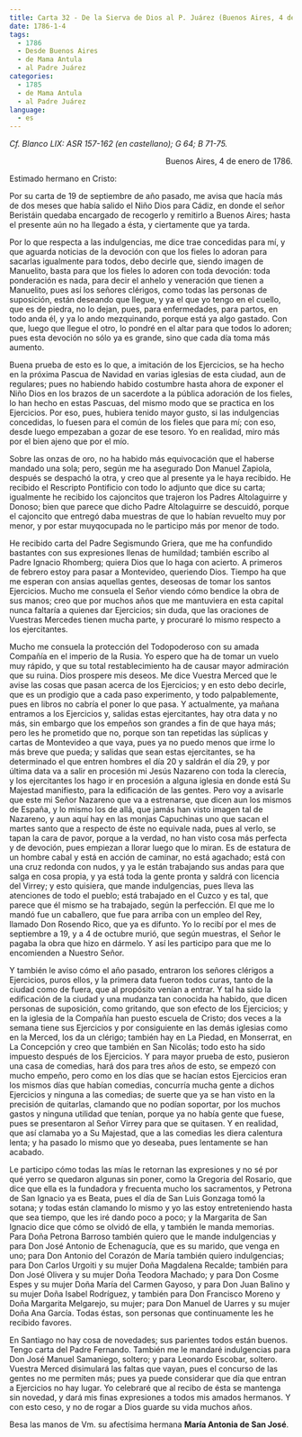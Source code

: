 ```yaml
---
title: Carta 32 - De la Sierva de Dios al P. Juárez (Buenos Aires, 4 de enero de 1786).
date: 1786-1-4
tags:
  - 1786
  - Desde Buenos Aires
  - de Mama Antula
  - al Padre Juárez
categories:
  - 1785
  - de Mama Antula
  - al Padre Juárez
language:
  - es
---
```


_Cf. Blanco LIX: ASR 157-162 (en castellano); G 64; B 71-75._

<div align="right">
Buenos Aires, 4 de enero de 1786.
</div>

Estimado hermano en Cristo:

Por su carta de 19 de septiembre de año pasado, me avisa que hacía más de dos meses que había salido el Niño Dios para Cádiz, en donde el señor Beristáin quedaba encargado de recogerlo y remitirlo a Buenos Aires; hasta el presente aún no ha llegado a ésta, y ciertamente que ya tarda.

Por lo que respecta a las indulgencias, me dice trae concedidas para mí, y que aguarda noticias de la devoción con que los fieles lo adoran para sacarlas igualmente para todos, debo decirle  que, siendo imagen de Manuelito, basta para que los fieles lo adoren con toda devoción: toda ponderación es nada, para decir el anhelo y veneración que tienen a Manuelito, pues así los señores clérigos, como todas las personas de suposición, están deseando que llegue, y ya el que yo tengo en el cuello, que es de piedra, no lo dejan, pues, para enfermedades, para partos, en todo anda él, y ya lo ando mezquinando, porque está ya algo gastado. Con que, luego que llegue el otro, lo pondré en el altar para que todos lo adoren; pues esta devoción no sólo ya es grande, sino que cada día toma más aumento.

Buena prueba de esto es lo que, a imitación de los Ejercicios, se ha hecho en la próxima Pascua de Navidad en varias iglesias de esta ciudad, aun de regulares; pues no habiendo habido costumbre hasta ahora de exponer el Niño Dios en los brazos de un sacerdote a la pública adoración de los fieles, lo han hecho en estas Pascuas, del mismo modo que se practica en los Ejercicios. Por eso, pues, hubiera tenido mayor gusto, si las indulgencias concedidas, lo fuesen para el común de los fieles que para mí; con eso, desde luego empezaban a gozar de ese tesoro. Yo en realidad, miro más por el bien ajeno que por el mío.

Sobre las onzas de oro, no ha habido más equivocación que el haberse mandado una sola; pero, según me ha asegurado Don Manuel Zapiola, después se despachó la otra, y creo que al presente ya le haya recibido. He recibido el Rescripto Pontificio con todo lo adjunto que dice su carta; igualmente he recibido los cajoncitos que trajeron los Padres Altolaguirre y Donoso; bien que parece que dicho Padre Altolaguirre se descuidó, porque el cajoncito que entregó daba muestras de que lo habían revuelto muy por menor, y por estar muyqocupada no le participo más por menor de todo.

He recibido carta del Padre Segismundo Griera, que me ha confundido bastantes con sus expresiones llenas de humildad; también escribo al Padre Ignacio Rhomberg; quiera Dios que lo haga con acierto. A primeros de febrero estoy para pasar a Montevideo, queriendo Dios. Tiempo ha que me esperan con ansias aquellas gentes, deseosas de tomar los santos Ejercicios. Mucho me consuela el Señor viendo cómo bendice la obra de sus manos; creo que por muchos años que me mantuviera en esta capital nunca faltaría a quienes dar Ejercicios; sin duda, que las oraciones de Vuestras Mercedes tienen mucha parte, y procuraré lo mismo respecto a los ejercitantes.

Mucho me consuela la protección del Todopoderoso con su amada Compañía en el imperio de la Rusia. Yo espero que ha de tomar un vuelo muy rápido, y que su total restablecimiento ha de causar mayor admiración que su ruina. Dios prospere mis deseos. Me dice Vuestra Merced que le avise las cosas que pasan acerca de los Ejercicios; y en esto debo decirle, que es un prodigio que a cada paso experimento, y  todo palpablemente, pues en libros no cabría el poner lo que pasa. Y actualmente, ya mañana entramos a los Ejercicios y, salidas estas ejercitantes, hay otra data y no más, sin embargo que los empeños son grandes a fin de que haya más; pero les he prometido que no, porque son tan repetidas las súplicas y cartas de Montevideo a que vaya, pues ya no puedo menos que irme lo más breve que pueda; y salidas que sean estas ejercitantes, se ha determinado el que entren hombres el día 20 y saldrán el día 29, y por última data va a salir en procesión mi Jesús Nazareno con toda la clerecía, y los ejercitantes los hago ir en procesión a alguna iglesia en donde está Su Majestad manifiesto, para la edificación de las gentes. Pero voy a avisarle que este mi Señor Nazareno que va a estrenarse, que dicen aun los mismos de España, y lo mismo los de allá, que jamás han visto imagen tal de Nazareno, y aun aquí hay en las monjas Capuchinas uno que sacan el martes santo que a respecto de éste no equivale nada, pues al verlo, se tapan la cara de pavor, porque a la verdad, no han visto cosa más perfecta y de devoción, pues empiezan a llorar luego que lo miran. Es de estatura de un hombre cabal y está en acción de caminar, no está agachado; está con una cruz redonda con nudos, y ya le están trabajando sus andas para que salga en cosa propia, y ya está toda la gente pronta y saldrá con licencia del Virrey; y esto quisiera, que mande indulgencias, pues lleva las atenciones de todo el pueblo; está trabajado en el Cuzco y es tal, que parece que él mismo se ha trabajado, según la perfección. El que me lo mandó fue un caballero, que fue para arriba con un empleo del Rey, llamado Don Rosendo Rico, que ya es difunto. Yo lo recibí por el mes de septiembre a 19, y a 4 de octubre murió, que según muestras, el Señor le pagaba la obra que hizo en dármelo. Y así les participo para que me lo encomienden a Nuestro Señor.

Y también le aviso cómo el año pasado, entraron los señores clérigos a Ejercicios, puros ellos, y la primera data fueron todos curas, tanto de la ciudad como de fuera, que al propósito venían a entrar. Y tal ha sido la edificación de la ciudad y una mudanza tan conocida ha habido, que dicen personas de suposición, como gritando, que son efecto de los Ejercicios; y en la iglesia de la Compañía han puesto escuela de Cristo; dos veces a la semana tiene sus Ejercicios y por consiguiente en las demás iglesias como en la Merced, los da un clérigo; también hay en La Piedad, en Monserrat, en La Concepción y creo que también en San Nicolás; todo esto ha sido impuesto después de los Ejercicios. Y para mayor prueba de esto, pusieron una casa de comedias, hará dos para tres años de esto, se empezó con mucho empeño, pero como en los días que se hacían estos Ejercicios eran los mismos días que habían comedias, concurría mucha gente a dichos Ejercicios y ninguna a las comedias; de suerte que ya se han visto en la precisión de quitarlas, clamando que no podían soportar, por los muchos gastos y ninguna utilidad que tenían, porque ya no había gente que fuese, pues se presentaron al Señor Virrey para que se quitasen. Y en realidad, que así clamaba yo a Su Majestad, que a las comedias les diera calentura lenta; y ha pasado lo mismo que yo deseaba, pues lentamente se han acabado.

Le participo cómo todas las mías le retornan las expresiones y no sé por qué yerro se quedaron algunas sin poner, como la Gregoria del Rosario, que dice que ella es la fundadora y frecuenta mucho los sacramentos, y Petrona de San Ignacio ya es Beata, pues el día de San Luis Gonzaga tomó la sotana; y todas están clamando lo mismo y yo las estoy entreteniendo hasta que sea tiempo, que les iré dando poco a poco; y la Margarita de San Ignacio dice que cómo se olvidó de ella, y también le manda memorias. Para Doña Petrona Barroso también quiero que le mande indulgencias y para Don José Antonio de Echenagucía, que es su marido, que venga en uno; para Don Antonio del Corazón de María también quiero indulgencias; para Don Carlos Urgoiti y su mujer Doña Magdalena Recalde; también para Don José Olivera y su mujer Doña Teodora Machado; y para Don Cosme Espes y su mujer Doña María del Carmen Gayoso, y para Don Juan Balino y su mujer Doña Isabel Rodríguez, y también para Don Francisco Moreno y Doña Margarita Melgarejo, su mujer; para Don Manuel de Uarres y su mujer Doña Ana García. Todas éstas, son personas que continuamente les he recibido favores.

En Santiago no hay cosa de novedades; sus parientes todos están buenos. Tengo carta del Padre Fernando. También me le mandaré indulgencias para Don José Manuel Samaniego, soltero; y para Leonardo Escobar, soltero. Vuestra Merced disimulará las faltas que vayan, pues el concurso de las gentes no me permiten más; pues ya puede considerar que día que entran a Ejercicios no hay lugar. Yo celebraré que al recibo de ésta se mantenga sin novedad, y dará mis finas expresiones a todos mis amados hermanos. Y con esto ceso, y no de rogar a Dios guarde su vida muchos años.

 Besa las manos de Vm. su afectísima hermana **María Antonia de San José**.
